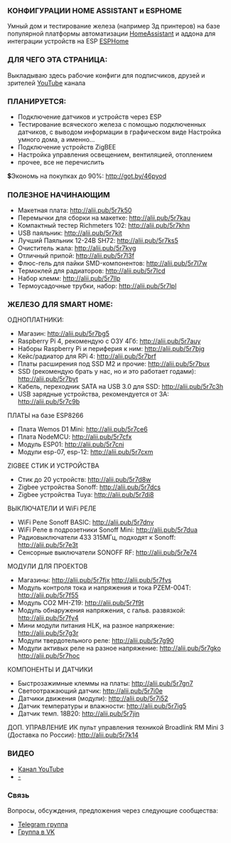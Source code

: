 ### КОНФИГУРАЦИИ HOME ASSISTANT и ESPHOME
Умный дом и тестирование железа (например 3д принтеров) на базе популярной платформы автоматизации <a href="https://www.home-assistant.io/">HomeAssistant</a> и аддона для интеграции устройств на ESP <a href="https://esphome.io/">ESPHome</a>

### ДЛЯ ЧЕГО ЭТА СТРАНИЦА:
Выкладываю здесь рабочие конфиги для подписчиков, друзей и зрителей <a href="https://www.youtube.com/channel/UCzI016x7MItBtQCJiSWI7yA">YouTube</a> канала

### ПЛАНИРУЕТСЯ:
* Подключение датчиков и устройств через ESP
* Тестирование всяческого железа с помощью подключенных датчиков, с выводом информации в графическом виде
Настройка умного дома, а именно...
* Подключение устройств ZigBEE
* Настройка управления освещением, вентиляцией, отоплением
* прочее, все не перечислить

💲Экономь на покупках до 90%: http://got.by/46pyod

### ПОЛЕЗНОЕ НАЧИНАЮЩИМ
* Макетная плата: http://alii.pub/5r7k50
* Перемычки для сборки на макетке:   http://alii.pub/5r7kau
* Компактный тестер Richmeters 102: http://alii.pub/5r7khn
* USB паяльник: http://alii.pub/5r7kit
* Лучший Паяльник 12-24В SH72: http://alii.pub/5r7ks5
* Очиститель жала: http://alii.pub/5r7kvg
* Отличный припой: http://alii.pub/5r7l3f
* Флюс-гель для пайки SMD-компонентов: http://alii.pub/5r7l7w
* Термоклей для радиаторов: http://alii.pub/5r7lcd
* Набор клемм: http://alii.pub/5r7llp
* Термоусадочные трубки, набор: http://alii.pub/5r7lpl

### ЖЕЛЕЗО ДЛЯ SMART HOME:
ОДНОПЛАТНИКИ:
* Магазин: http://alii.pub/5r7bg5
* Raspberry Pi 4, рекомендую с ОЗУ 4Гб: http://alii.pub/5r7auy
* Наборы Raspberry Pi и периферия к ним: http://alii.pub/5r7bjg
* Кейс/радиатор для RPi 4: http://alii.pub/5r7brf
* Платы расширения под SSD M2 и прочие: http://alii.pub/5r7bux
* SSD (рекомендую брать у нас, но и это работает годами): http://alii.pub/5r7byt
* Кабель, переходник SATA на USB 3.0 для SSD: http://alii.pub/5r7c3h
* USB зарядные устройства, рекомендуется от 3А: http://alii.pub/5r7c9b

ПЛАТЫ на базе ESP8266
* Плата Wemos D1 Mini: http://alii.pub/5r7ce6
* Плата NodeMCU: http://alii.pub/5r7cfx
* Модуль ESP01: http://alii.pub/5r7cni
* Модули esp-07, esp-12: http://alii.pub/5r7cxm

ZIGBEE СТИК И УСТРОЙСТВА
* Стик до 20 устройств: http://alii.pub/5r7d8w
* Zigbee устройства Sonoff: http://alii.pub/5r7dcs
* Zigbee устройства Tuya: http://alii.pub/5r7di8

ВЫКЛЮЧАТЕЛИ И WiFi РЕЛЕ
* WiFi Реле Sonoff BASIC: http://alii.pub/5r7dnv
* WiFi Реле в подрозетники Sonoff Mini: http://alii.pub/5r7dua
* Радиовыключатели 433 315МГц, подходят к Sonoff: http://alii.pub/5r7e3t
* Сенсорные выключатели SONOFF RF: http://alii.pub/5r7e74

МОДУЛИ ДЛЯ ПРОЕКТОВ
* Магазины: http://alii.pub/5r7fjx http://alii.pub/5r7fvs
* Модуль контроля тока и напряжения и тока PZEM-004T: http://alii.pub/5r7f55
* Модуль CO2 MH-Z19: http://alii.pub/5r7f9t
* Модуль обнаружения напряжения, с гальв. развязкой: http://alii.pub/5r7fy4
* Мини модули питания HLK, на разное напряжение: http://alii.pub/5r7g3r
* Модули твердотельного реле: http://alii.pub/5r7g90
* Модули активых реле на разное напряжение: http://alii.pub/5r7gko
http://alii.pub/5r7hoc

КОМПОНЕНТЫ И ДАТЧИКИ
* Быстрозажимные клеммы на платы: http://alii.pub/5r7gn7
* Cветоотражающий датчик: http://alii.pub/5r7i0e
* Датчики движения (модули): http://alii.pub/5r7i52
* Датчик температуры и влажности: http://alii.pub/5r7ig5
* Датчик темп. 18B20: http://alii.pub/5r7jin

ДОП. УПРАВЛЕНИЕ
ИК пульт управления техникой Broadlink RM Mini 3 (Доставка по России): http://alii.pub/5r7k14

### ВИДЕО
* <a href="https://www.youtube.com/channel/UCzI016x7MItBtQCJiSWI7yA">Канал YouTube</a>
* <a href=" ">-</a>

### Связь
Вопросы, обсуждения, предложения через следующие сообщества:
* [Telegram группа](https://t.me/technarr)
* [Группа в VK](https://vk.com/technarrus)
